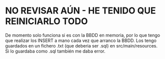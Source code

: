 # NO REVISAR AÚN - HE TENIDO QUE REINICIARLO TODO

De momento solo funciona si es con la BBDD en memoria, por lo que tengo que realizar los INSERT a mano cada vez que arranco la BBDD. Los tengo guardados en un fichero .txt (que deberia ser .sql) en src/main/resources. Si lo guardaba como .sql también me daba error.
